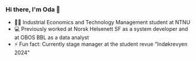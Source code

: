 ### Hi there, I'm Oda 👋

- 👨‍🎓 Industrial Economics and Technology Management student at NTNU
- 💻 Previously worked at Norsk Helsenett SF as a system developer and at OBOS BBL as a data analyst
- ⚡ Fun fact: Currently stage manager at the student revue "Indøkrevyen 2024"

